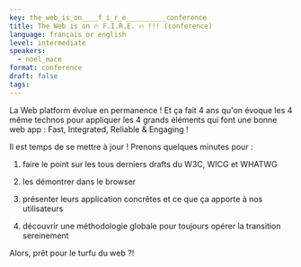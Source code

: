 ```yaml
---
key: the_web_is_on____f_i_r_e__________conference
title: The Web is on 🔥 F.I.R.E. 🔥 !!! (conference)
language: français or english
level: intermediate
speakers:
  - noel_mace
format: conference
draft: false
tags:
---
```

La Web platform évolue en permanence ! Et ça fait 4 ans qu'on évoque les 4 même technos pour appliquer les 4 grands éléments qui font une bonne web app : Fast, Integrated, Reliable & Engaging !

Il est temps de se mettre à jour ! Prenons quelques minutes pour :

 1. faire le point sur les tous derniers drafts du W3C, WICG et WHATWG

 2. les démontrer dans le browser

 3. présenter leurs application concrêtes et ce que ça apporte à nos utilisateurs

 4. découvrir une méthodologie globale pour toujours opérer la transition sereinement

Alors, prêt pour le turfu du web ?!
